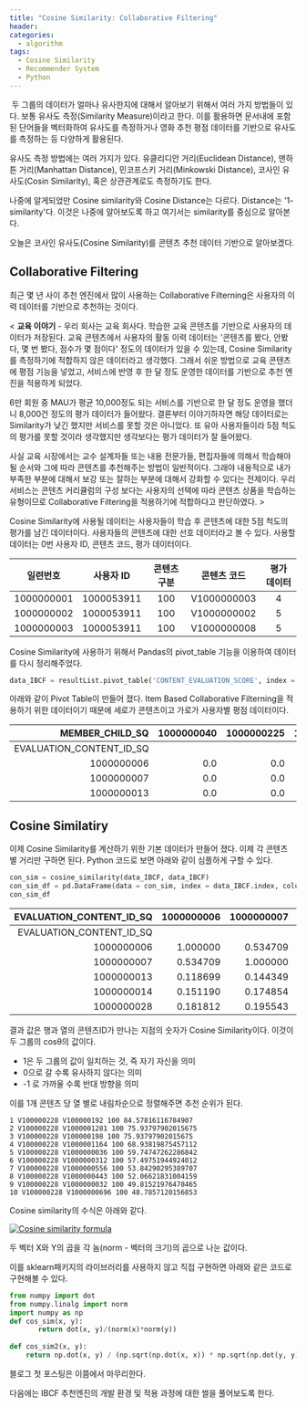 ```yaml
---
title: "Cosine Similarity: Collaborative Filtering"
header:
categories:
  - algorithm
tags:
  - Cosine Similarity
  - Recommender System
  - Python
---
```




​        두 그룹의 데이터가 얼마나 유사한지에 대해서 알아보기 위해서 여러 가지 방법들이 있다. 보통 유사도 측정(Similarity Measure)이라고 한다. 이를 활용하면 문서내에 포함된 단어들을 벡터화하여 유사도를 측정하거나 영화 추천 평점 데이터를 기반으로 유사도를 측정하는 등 다양하게 활용된다.

유사도 측정 방법에는 여러 가지가 있다. 유클리디안 거리(Euclidean Distance), 맨하튼 거리(Manhattan Distance), 민코프스키 거리(Minkowski Distance), 코사인 유사도(Cosin Similarity), 혹은 상관관계로도 측정하기도 한다. 

나중에 알게되었만 Cosine similarity와 Cosine Distance는 다르다. Distance는 '1-similarity'다. 이것은 나중에 알아보도록 하고 여기서는 similarity를 중심으로 알아본다.

오늘은 코사인 유사도(Cosine Similarity)를 콘텐츠 추천 데이터 기반으로 알아보겠다. 

## Collaborative Filtering

  최근 몇 년 사이 추천 엔진에서 많이 사용하는 Collaborative Filterning은 사용자의 이력 데이터를 기반으로 추천하는 것이다. 

< <strong>교육 이야기</strong> - 우리 회사는 교육 회사다. 학습한 교육 콘텐츠를 기반으로 사용자의 데이터가 저장된다. 교육 콘텐츠에서 사용자의 활동 이력 데이터는 '콘텐츠를 봤다, 안봤다, 몇 번 봤다, 점수가 몇 점이다'  정도의 데이터가 있을 수 있는데, Cosine Similarity를 측정하기에 적합하지 않은 데이터라고 생각했다. 그래서 쉬운 방법으로 교육 콘텐츠에 평점 기능을 넣었고, 서비스에 반영 후 한 달 정도 운영한 데이터를 기반으로 추천 엔진을 적용하게 되었다. 

6만 회원 중 MAU가 평균 10,000정도 되는 서비스를 기반으로 한 달 정도 운영을 했더니 8,000건 정도의 평가 데이터가 들어왔다. 결론부터 이야기하자면 해당 데이터로는 Similarity가 낮긴 했지만 서비스를 못할 것은 아니었다. 또 유아 사용자들이라 5점 척도의 평가를 못할 것이라 생각했지만 생각보다는 평가 데이터가 잘 들어왔다.

사실 교육 시장에서는 교수 설계자들 또는 내용 전문가들, 편집자들에 의해서 학습해야될 순서와 그에 따라 콘텐츠를 추천해주는 방법이 일반적이다. 그래야 내용적으로 내가 부족한 부분에 대해서 보강 또는 잘하는 부분에 대해서 강화할 수 있다는 전제이다. 우리 서비스는 콘텐츠 커리큘럼의 구성 보다는 사용자의 선택에 따라 콘텐츠 상품을 학습하는 유형이므로 Collaborative Filtering을 적용하기에 적합하다고 판단하였다. >

Cosine Similarity에 사용될 데이터는 사용자들이 학습 후 콘텐츠에 대한 5점 척도의 평가를 남긴 데이터이다. 사용자들의 콘텐츠에 대한 선호 데이터라고 볼 수 있다. 사용할 데이터는 0번 사용자 ID, 콘텐츠 코드, 평가 데이터이다. 

|  일련번호  | 사용자 ID  | 콘텐츠 구분 | 콘텐츠 코드 | 평가 데이터 |
| :--------: | :--------: | :---------: | :---------: | :---------: |
| 1000000001 | 1000053911 |     100     | V1000000003 |      4      |
| 1000000002 | 1000053911 |     100     | V1000000002 |      5      |
| 1000000003 | 1000053911 |     100     | V1000000008 |      5      |

Cosine Similarity에 사용하기 위해서 Pandas의 pivot_table 기능을 이용하여 데이터를 다시 정리해주었다.

~~~python
data_IBCF = resultList.pivot_table('CONTENT_EVALUATION_SCORE', index = 'EVALUATION_CONTENT_ID', columns = 'MEMBER_CHILD_SQ').fillna(0)
~~~

아래와 같이 Pivot Table이 만들어 졌다. Item Based Collaborative Filterning을 적용하기 위한 데이터이기 때문에 세로가 콘텐츠이고 가로가 사용자별 평점 데이터이다.

|          MEMBER_CHILD_SQ | 1000000040 | 1000000225 | 1000000339 | 1000000366 | 1000000394 | 1000000495 | 1000000497 | 1000000530 | 1000000547 | 1000000820 |  ... | 1000064741 | 1000064751 | 1000064760 | 1000064774 | 1000064776 | 1000064809 | 1000064810 | 1000064811 | 1000064813 | 1000064815 |
| -----------------------: | ---------: | ---------: | ---------: | ---------: | ---------: | ---------: | ---------: | ---------: | ---------: | ---------: | ---: | ---------: | ---------: | ---------: | ---------: | ---------: | ---------: | ---------: | ---------: | ---------: | ---------: |
| EVALUATION_CONTENT_ID_SQ |            |            |            |            |            |            |            |            |            |            |      |            |            |            |            |            |            |            |            |            |            |
|               1000000006 |        0.0 |        0.0 |        0.0 |        0.0 |        0.0 |        0.0 |        0.0 |        0.0 |        0.0 |        0.0 |  ... |        0.0 |        0.0 |        0.0 |        0.0 |        0.0 |        0.0 |        0.0 |        5.0 |        0.0 |        0.0 |
|               1000000007 |        0.0 |        0.0 |        0.0 |        0.0 |        0.0 |        0.0 |        0.0 |        0.0 |        0.0 |        0.0 |  ... |        0.0 |        0.0 |        0.0 |        0.0 |        0.0 |        0.0 |        0.0 |        0.0 |        0.0 |        0.0 |
|               1000000013 |        0.0 |        0.0 |        0.0 |        0.0 |        0.0 |        0.0 |        0.0 |        0.0 |        0.0 |        0.0 |  ... |        0.0 |        0.0 |        0.0 |        0.0 |        0.0 |        0.0 |        0.0 |        0.0 |        0.0 |        0.0 |



## Cosine Similatiry

이제 Cosine Similarity를 계산하기 위한 기본 데이터가 만들어 졌다. 이제 각 콘텐츠 별 거리만 구하면 된다. Python 코드로 보면 아래와 같이 심플하게 구할 수 있다.

~~~python
con_sim = cosine_similarity(data_IBCF, data_IBCF)
con_sim_df = pd.DataFrame(data = con_sim, index = data_IBCF.index, columns = data_IBCF.index)
con_sim_df
~~~

| EVALUATION_CONTENT_ID_SQ | 1000000006 | 1000000007 | 1000000013 | 1000000014 | 1000000028 | 1000000029 | 1000000035 | 1000000036 | 1000000042 | 1000000043 |  ... | V100000233 | V100000235 | V100000238 | V100000239 | V100000240 | V100000246 | V100000249 | V100000254 | V100000256 | V100000258 |
| -----------------------: | ---------: | ---------: | ---------: | ---------: | ---------: | ---------: | ---------: | ---------: | ---------: | ---------: | ---: | ---------: | ---------: | ---------: | ---------: | ---------: | ---------: | ---------: | ---------: | ---------: | ---------: |
| EVALUATION_CONTENT_ID_SQ |            |            |            |            |            |            |            |            |            |            |      |            |            |            |            |            |            |            |            |            |            |
|               1000000006 |   1.000000 |   0.534709 |   0.118699 |   0.151190 |   0.181812 |   0.154930 |   0.082285 |   0.138781 |   0.086249 |   0.083669 |  ... |        0.0 |   0.000000 |        0.0 |        0.0 |   0.117421 |        0.0 |        0.0 |        0.0 |        0.0 |        0.0 |
|               1000000007 |   0.534709 |   1.000000 |   0.144349 |   0.174854 |   0.195543 |   0.189909 |   0.095725 |   0.118349 |   0.093215 |   0.081133 |  ... |        0.0 |   0.000000 |        0.0 |        0.0 |   0.109341 |        0.0 |        0.0 |        0.0 |        0.0 |        0.0 |
|               1000000013 |   0.118699 |   0.144349 |   1.000000 |   0.517494 |   0.246730 |   0.229334 |   0.202346 |   0.319755 |   0.223019 |   0.215176 |  ... |        0.0 |   0.052505 |        0.0 |        0.0 |   0.043224 |        0.0 |        0.0 |        0.0 |        0.0 |        0.0 |
|               1000000014 |   0.151190 |   0.174854 |   0.517494 |   1.000000 |   0.285489 |   0.214540 |   0.182135 |   0.218426 |   0.221884 |   0.197035 |  ... |        0.0 |   0.000000 |        0.0 |        0.0 |   0.048301 |        0.0 |        0.0 |        0.0 |        0.0 |        0.0 |
|               1000000028 |   0.181812 |   0.195543 |   0.246730 |   0.285489 |   1.000000 |   0.446856 |   0.305144 |   0.293787 |   0.310196 |   0.222965 |  ... |        0.0 |   0.072803 |        0.0 |        0.0 |   0.072141 |        0.0 |        0.0 |        0.0 |        0.0 |        0.0 |

결과 값은 행과 열의 콘텐츠ID가  만나는 지점의 숫자가 Cosine Similarity이다. 이것이 두 그룹의 cosθ의 값이다. 

* 1은 두 그룹의 값이 일치하는 것, 즉 자기 자신을 의미
* 0으로 갈 수록 유사하지 않다는 의미
* -1 로 가까울 수록 반대 방향을 의미

이를 1개 콘텐츠 당 열 별로 내림차순으로 정렬해주면 추천 순위가 된다.

```
1 V100000228 V100000192 100 84.57816116784907
2 V100000228 V1000001281 100 75.93797902015675
3 V100000228 V100000198 100 75.93797902015675
4 V100000228 V1000001164 100 68.93819875457112
5 V100000228 V1000000036 100 59.74747262286842
6 V100000228 V1000000312 100 57.49751944924012
7 V100000228 V1000000556 100 53.84290295389707
8 V100000228 V1000000443 100 52.06621831004159
9 V100000228 V1000000032 100 49.81521976478465
10 V100000228 V1000000696 100 48.7857120156853
```



Cosine similarity의 수식은 아래와 같다.

[![Cosine similarity formula](https://camo.githubusercontent.com/71ee9bea3e3bb571c93256e455273aa47eef4483d3b91c7cacbd7efd57ad4721/68747470733a2f2f63646e2e7261776769742e636f6d2f636f6d707574652d696f2f636f73696e652d73696d696c61726974792f626465663934306266346536643332306432363532623532663534663538636632656135643739342f646f63732f696d672f65716e5f73696d696c61726974792e737667)](https://camo.githubusercontent.com/71ee9bea3e3bb571c93256e455273aa47eef4483d3b91c7cacbd7efd57ad4721/68747470733a2f2f63646e2e7261776769742e636f6d2f636f6d707574652d696f2f636f73696e652d73696d696c61726974792f626465663934306266346536643332306432363532623532663534663538636632656135643739342f646f63732f696d672f65716e5f73696d696c61726974792e737667)

두 벡터 X와 Y의 곱을 각 놈(norm - 벡터의 크기)의 곱으로 나눈 값이다. 

이를 sklearn패키지의 라이브러리를 사용하지 않고 직접 구현하면 아래와 같은 코드로 구현해볼 수 있다.

~~~python
from numpy import dot
from numpy.linalg import norm
import numpy as np
def cos_sim(x, y):
       return dot(x, y)/(norm(x)*norm(y))
    
def cos_sim2(x, y):
    return np.dot(x, y) / (np.sqrt(np.dot(x, x)) * np.sqrt(np.dot(y, y)))
~~~



블로그 첫 포스팅은 이쯤에서 마무리한다. 

다음에는 IBCF 추천엔진의 개발 환경 및 적용 과정에 대한 썰을 풀어보도록 한다.



